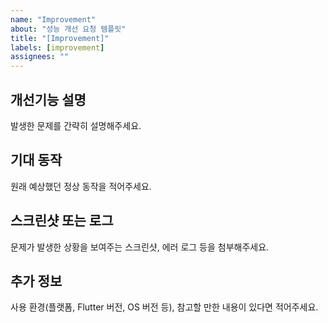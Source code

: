 ```yaml
---
name: "Improvement"
about: "성능 개선 요청 템플릿"
title: "[Improvement]"
labels: [improvement]
assignees: ""
---
```


## 개선기능 설명
발생한 문제를 간략히 설명해주세요.

## 기대 동작
원래 예상했던 정상 동작을 적어주세요.

## 스크린샷 또는 로그
문제가 발생한 상황을 보여주는 스크린샷, 에러 로그 등을 첨부해주세요.

## 추가 정보
사용 환경(플랫폼, Flutter 버전, OS 버전 등), 참고할 만한 내용이 있다면 적어주세요.

